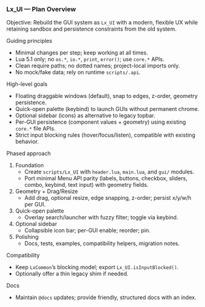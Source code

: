 ### Lx_UI — Plan Overview

Objective: Rebuild the GUI system as `Lx_UI` with a modern, flexible UX while retaining sandbox and persistence constraints from the old system.

Guiding principles
- Minimal changes per step; keep working at all times.
- Lua 5.1 only; no `os.*`, `io.*`, `print`, `error()`; use `core.*` APIs.
- Clean require paths; no dotted names; project-local imports only.
- No mock/fake data; rely on runtime `scripts/.api`.

High-level goals
- Floating draggable windows (default), snap to edges, z-order, geometry persistence.
- Quick-open palette (keybind) to launch GUIs without permanent chrome.
- Optional sidebar (icons) as alternative to legacy topbar.
- Per-GUI persistence (component values + geometry) using existing `core.*` file APIs.
- Strict input blocking rules (hover/focus/listen), compatible with existing behavior.

Phased approach
1) Foundation
   - Create `scripts/Lx_UI` with `header.lua`, `main.lua`, and `gui/` modules.
   - Port minimal Menu API parity (labels, buttons, checkbox, sliders, combo, keybind, text input) with geometry fields.
2) Geometry + Drag/Resize
   - Add drag, optional resize, edge snapping, z-order; persist x/y/w/h per GUI.
3) Quick-open palette
   - Overlay search/launcher with fuzzy filter; toggle via keybind.
4) Optional sidebar
   - Collapsible icon bar; per-GUI enable; reorder; pin.
5) Polishing
   - Docs, tests, examples, compatibility helpers, migration notes.

Compatibility
- Keep `LxCommon`’s blocking model; export `Lx_UI.isInputBlocked()`.
- Optionally offer a thin legacy shim if needed.

Docs
- Maintain `@docs` updates; provide friendly, structured docs with an index.


